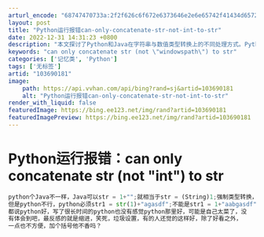 ```yaml
---
arturl_encode: "68747470733a:2f2f626c6f672e6373646e2e6e65742f41434d65726473622f:61727469636c652f64657461696c732f313033363930313831"
layout: post
title: "Python运行报错can-only-concatenate-str-not-int-to-str"
date: 2022-12-31 14:31:23 +0800
description: "本文探讨了Python和Java在字符串与数值类型转换上的不同处理方式。Python要求显式转换，而"
keywords: "can only concatenate str (not \"windowspath\") to str"
categories: ['记忆类', 'Python']
tags: ['无标签']
artid: "103690181"
image:
    path: https://api.vvhan.com/api/bing?rand=sj&artid=103690181
    alt: "Python运行报错can-only-concatenate-str-not-int-to-str"
render_with_liquid: false
featuredImage: https://bing.ee123.net/img/rand?artid=103690181
featuredImagePreview: https://bing.ee123.net/img/rand?artid=103690181
---
```


# Python运行报错：can only concatenate str (not "int") to str

```python
python个Java不一样，Java可以str = 1+"";就相当于str = (String)1;强制类型转换，
但是python不行，python必须str1 = str(1)+"agasdf";不能是str1 = 1+"aabgasdf";
都说python好，写了很长时间的python也没有感觉python那里好，可能是自己太菜了，没
有体会到吧，最反感的就是缩进，笑死，垃圾设置，有的人还觉的这样好，除了好看之外，
一点也不方便，加个括号他不香吗？

```